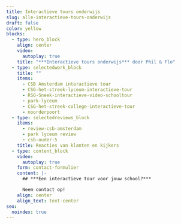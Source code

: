 ```yaml
---
title: Interactieve tours onderwijs
slug: alle-interactieve-tours-onderwijs
draft: false
color: yellow
blocks:
  - type: hero_block
    align: center
    video:
      autoplay: true
    title: "***Interactieve tours onderwijs*** door Phil & Flo"
  - type: selectedwork_block
    title: ""
    items:
      - CSB Amsterdam interactieve tour
      - CSG-het-streek-lyceum-interactieve-tour
      - RSG-Sneek-interactieve-video-schooltour
      - park-lyceum
      - CSG-het-streek-college-interactieve-tour
      - noorderpoort
  - type: selectedreviews_block
    items:
      - review-csb-amsterdam
      - park lyceum review
      - csb-ouder-5
    title: Reacties van klanten en kijkers
  - type: content_block
    video:
      autoplay: true
    form: contact-formulier
    content: |-
      ## ***Een interactieve tour voor jouw school?***

      Neem contact op!
    align: center
    align_text: text-center
seo:
  noindex: true
---
```

